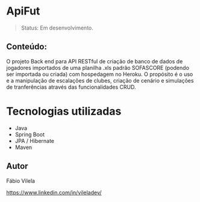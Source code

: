 <h1> ApiFut </h1>

> Status: Em desenvolvimento.


## Conteúdo:
O projeto Back end para API RESTful de criação de banco de dados de jogadores importados de uma planilha .xls padrão SOFASCORE (podendo ser importada ou criada) com hospedagem no Heroku.
O propósito é o uso e a manipulação de escalações de clubes, criação de cenário e simulações de tranferências através das funcionalidades CRUD.


# Tecnologias utilizadas
+ Java
+ Spring Boot
+ JPA / Hibernate
+ Maven


## Autor
Fábio Vilela

https://www.linkedin.com/in/vileladev/
